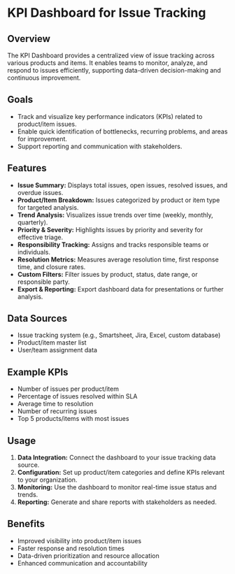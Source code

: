 # KPI Dashboard for Issue Tracking

## Overview

The KPI Dashboard provides a centralized view of issue tracking across various products and items. It enables teams to monitor, analyze, and respond to issues efficiently, supporting data-driven decision-making and continuous improvement.

## Goals

- Track and visualize key performance indicators (KPIs) related to product/item issues.
- Enable quick identification of bottlenecks, recurring problems, and areas for improvement.
- Support reporting and communication with stakeholders.

## Features

- **Issue Summary:** Displays total issues, open issues, resolved issues, and overdue issues.
- **Product/Item Breakdown:** Issues categorized by product or item type for targeted analysis.
- **Trend Analysis:** Visualizes issue trends over time (weekly, monthly, quarterly).
- **Priority & Severity:** Highlights issues by priority and severity for effective triage.
- **Responsibility Tracking:** Assigns and tracks responsible teams or individuals.
- **Resolution Metrics:** Measures average resolution time, first response time, and closure rates.
- **Custom Filters:** Filter issues by product, status, date range, or responsible party.
- **Export & Reporting:** Export dashboard data for presentations or further analysis.

## Data Sources

- Issue tracking system (e.g., Smartsheet, Jira, Excel, custom database)
- Product/item master list
- User/team assignment data

## Example KPIs

- Number of issues per product/item
- Percentage of issues resolved within SLA
- Average time to resolution
- Number of recurring issues
- Top 5 products/items with most issues

## Usage

1. **Data Integration:** Connect the dashboard to your issue tracking data source.
2. **Configuration:** Set up product/item categories and define KPIs relevant to your organization.
3. **Monitoring:** Use the dashboard to monitor real-time issue status and trends.
4. **Reporting:** Generate and share reports with stakeholders as needed.

## Benefits

- Improved visibility into product/item issues
- Faster response and resolution times
- Data-driven prioritization and resource allocation
- Enhanced communication and accountability
